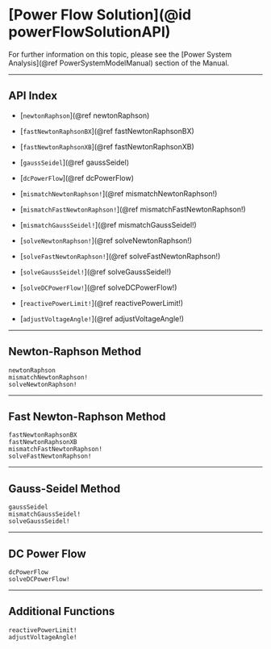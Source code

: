 # [Power Flow Solution](@id powerFlowSolutionAPI)

For further information on this topic, please see the [Power System Analysis](@ref PowerSystemModelManual) section of the Manual.

---

## API Index

* [`newtonRaphson`](@ref newtonRaphson)
* [`fastNewtonRaphsonBX`](@ref fastNewtonRaphsonBX)
* [`fastNewtonRaphsonXB`](@ref fastNewtonRaphsonXB)
* [`gaussSeidel`](@ref gaussSeidel)
* [`dcPowerFlow`](@ref dcPowerFlow)

* [`mismatchNewtonRaphson!`](@ref mismatchNewtonRaphson!)
* [`mismatchFastNewtonRaphson!`](@ref mismatchFastNewtonRaphson!)
* [`mismatchGaussSeidel!`](@ref mismatchGaussSeidel!)

* [`solveNewtonRaphson!`](@ref solveNewtonRaphson!)
* [`solveFastNewtonRaphson!`](@ref solveFastNewtonRaphson!)
* [`solveGaussSeidel!`](@ref solveGaussSeidel!)
* [`solveDCPowerFlow!`](@ref solveDCPowerFlow!)

* [`reactivePowerLimit!`](@ref reactivePowerLimit!)
* [`adjustVoltageAngle!`](@ref adjustVoltageAngle!)

---

## Newton-Raphson Method
```@docs
newtonRaphson
mismatchNewtonRaphson!
solveNewtonRaphson!
```

---

## Fast Newton-Raphson Method
```@docs
fastNewtonRaphsonBX
fastNewtonRaphsonXB
mismatchFastNewtonRaphson!
solveFastNewtonRaphson!
```

---

## Gauss-Seidel Method
```@docs
gaussSeidel
mismatchGaussSeidel!
solveGaussSeidel!
```

---

## DC Power Flow
```@docs
dcPowerFlow
solveDCPowerFlow!
```

---

## Additional Functions
```@docs
reactivePowerLimit!
adjustVoltageAngle!
```
